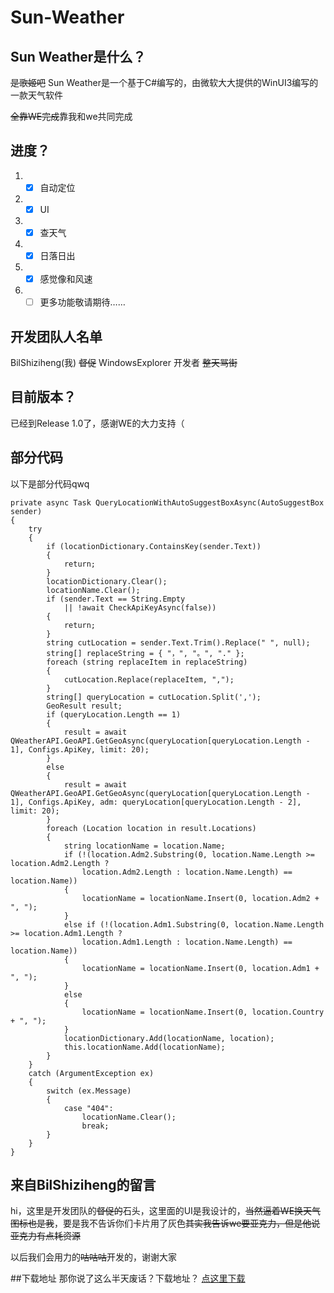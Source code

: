 # Sun-Weather
## Sun Weather是什么？

~~是歌姬吧~~ Sun Weather是一个基于C#编写的，由微软大大提供的WinUI3编写的一款天气软件

~~全靠WE完成~~靠我和we共同完成

## 进度？

1. - [x] 自动定位
2. - [x] UI
3. - [x] 查天气
4. - [x] 日落日出
5. - [x] 感觉像和风速
6. - [ ] 更多功能敬请期待…… 

## 开发团队人名单

BilShiziheng(我) ~~督促~~
WindowsExplorer 开发者 ~~整天骂街~~

## 目前版本？
已经到Release 1.0了，感谢WE的大力支持（

## 部分代码
以下是部分代码qwq
```
private async Task QueryLocationWithAutoSuggestBoxAsync(AutoSuggestBox sender)
{
    try
    {
        if (locationDictionary.ContainsKey(sender.Text))
        {
            return;
        }
        locationDictionary.Clear();
        locationName.Clear();
        if (sender.Text == String.Empty
            || !await CheckApiKeyAsync(false))
        {
            return;
        }
        string cutLocation = sender.Text.Trim().Replace(" ", null);
        string[] replaceString = { "，", "。", "." };
        foreach (string replaceItem in replaceString)
        {
            cutLocation.Replace(replaceItem, ",");
        }
        string[] queryLocation = cutLocation.Split(',');
        GeoResult result;
        if (queryLocation.Length == 1)
        {
            result = await QWeatherAPI.GeoAPI.GetGeoAsync(queryLocation[queryLocation.Length - 1], Configs.ApiKey, limit: 20);
        }
        else
        {
            result = await QWeatherAPI.GeoAPI.GetGeoAsync(queryLocation[queryLocation.Length - 1], Configs.ApiKey, adm: queryLocation[queryLocation.Length - 2], limit: 20);
        }
        foreach (Location location in result.Locations)
        {
            string locationName = location.Name;
            if (!(location.Adm2.Substring(0, location.Name.Length >= location.Adm2.Length ?
                location.Adm2.Length : location.Name.Length) == location.Name))
            {
                locationName = locationName.Insert(0, location.Adm2 + ", ");
            }
            else if (!(location.Adm1.Substring(0, location.Name.Length >= location.Adm1.Length ?
                location.Adm1.Length : location.Name.Length) == location.Name))
            {
                locationName = locationName.Insert(0, location.Adm1 + ", ");
            }
            else
            {
                locationName = locationName.Insert(0, location.Country + ", ");
            }
            locationDictionary.Add(locationName, location);
            this.locationName.Add(locationName);
        }
    }
    catch (ArgumentException ex)
    {
        switch (ex.Message)
        {
            case "404":
                locationName.Clear();
                break;
        }
    }
}
```
## 来自BilShiziheng的留言

hi，这里是开发团队的~~督促的~~石头，这里面的UI是我设计的，~~当然逼着WE换天气图标也是我~~，要是我不告诉你们卡片用了灰色~~其实我告诉we要亚克力，但是他说亚克力有点耗资源~~

以后我们会用力的~~咕咕咕~~开发的，谢谢大家

##下载地址
那你说了这么半天废话？下载地址？
[点这里下载](https://github.com/WinExp/SunWeather/releases/tag/1.0.0 "Sun Weather 最新版下载")
